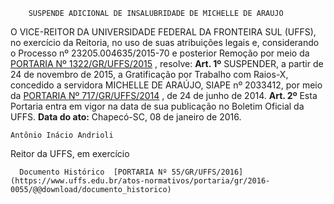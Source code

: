         SUSPENDE ADICIONAL DE INSALUBRIDADE DE MICHELLE DE ARAUJO  

 O VICE-REITOR DA UNIVERSIDADE FEDERAL DA FRONTEIRA SUL (UFFS), no exercício da Reitoria, no uso de suas atribuições legais e, considerando o Processo nº 23205.004635/2015-70 e posterior Remoção por meio da [PORTARIA Nº 1322/GR/UFFS/2015](https://www.uffs.edu.br/atos-normativos/portaria/gr/2015-1322)  , resolve:   **Art. 1º** SUSPENDER, a partir de 24 de novembro de 2015, a Gratificação por Trabalho com Raios-X, concedido a servidora MICHELLE DE ARAÚJO, SIAPE nº 2033412, por meio da [PORTARIA Nº 717/GR/UFFS/2014](https://www.uffs.edu.br/atos-normativos/portaria/gr/2014-0717)  , de 24 de junho de 2014.   **Art. 2º** Esta Portaria entra em vigor na data de sua publicação no Boletim Oficial da UFFS.      **Data do ato:** Chapecó-SC, 08 de janeiro de 2016.   
 

    Antônio Inácio Andrioli   
 Reitor da UFFS, em exercício 

      Documento Histórico  [PORTARIA Nº 55/GR/UFFS/2016](https://www.uffs.edu.br/atos-normativos/portaria/gr/2016-0055/@@download/documento_historico)     
      